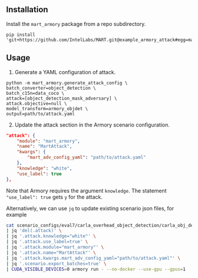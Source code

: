 ## Installation

Install the `mart_armory` package from a repo subdirectory.

```shell
pip install 'git+https://github.com/IntelLabs/MART.git@example_armory_attack#egg=mart_armory&subdirectory=examples/mart_armory'
```

## Usage

1. Generate a YAML configuration of attack.

```shell
python -m mart_armory.generate_attack_config \
batch_converter=object_detection \
batch_c15n=data_coco \
attack=[object_detection_mask_adversary] \
attack.objective=null \
model_transform=armory_objdet \
output=path/to/attack.yaml
```

2. Update the attack section in the Armory scenario configuration.

```json
"attack": {
    "module": "mart_armory",
    "name": "MartAttack",
    "kwargs": {
        "mart_adv_config_yaml": "path/to/attack.yaml"
    },
    "knowledge": "white",
    "use_label": true
},
```

Note that Armory requires the argument `knowledge`. The statement `"use_label": true` gets `y` for the attack.

Alternatively, we can use `jq` to update existing scenario json files, for example

```bash
cat scenario_configs/eval7/carla_overhead_object_detection/carla_obj_det_adversarialpatch_undefended.json \
| jq 'del(.attack)' \
| jq '.attack.knowledge="white"' \
| jq '.attack.use_label=true' \
| jq '.attack.module="mart_armory"' \
| jq '.attack.name="MartAttack"' \
| jq '.attack.kwargs.mart_adv_config_yaml="path/to/attack.yaml"' \
| jq '.scenario.export_batches=true' \
| CUDA_VISIBLE_DEVICES=0 armory run - --no-docker --use-gpu --gpus=1
```
